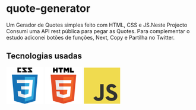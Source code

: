 # quote-generator
<p>Um Gerador de Quotes simples feito com HTML, CSS e JS.Neste Projecto Consumi uma API rest pública para pegar as Quotes. Para complementar o estudo adiconei botões de funções, Next, Copy e Partilha no Twitter.</p>

## Tecnologias usadas
<img style="width:100px;" src="https://github.com/devicons/devicon/blob/master/icons/css3/css3-original-wordmark.svg">
<img style="width:100px;" src="https://github.com/devicons/devicon/blob/master/icons/html5/html5-original-wordmark.svg">
<img style="width:100px;" src="https://github.com/devicons/devicon/blob/master/icons/javascript/javascript-original.svg">

